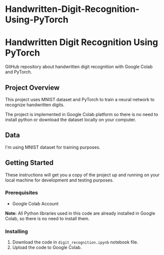# Handwritten-Digit-Recognition-Using-PyTorch

<!DOCTYPE html>
<html>
<head>
    <title>Handwritten Digit Recognition Using PyTorch</title>
</head>
<body>

<h1>Handwritten Digit Recognition Using PyTorch</h1>

<p>GitHub repository about handwritten digit recognition with Google Colab and PyTorch.</p>

<h2>Project Overview</h2>

<p>This project uses MNIST dataset and PyTorch to train a neural network to recognize handwritten digits.</p>

<p>The project is implemented in Google Colab platform so there is no need to install python or download the dataset locally on your computer.</p>

<h2>Data</h2>

<p>I'm using MNIST dataset for training purposes.</p>

<h2>Getting Started</h2>

<p>These instructions will get you a copy of the project up and running on your local machine for development and testing purposes.</p>

<h3>Prerequisites</h3>

<ul>
    <li>Google Colab Account</li>
</ul>

<p><strong>Note:</strong> All Python libraries used in this code are already installed in Google Colab, so there is no need to install them.</p>

<h3>Installing</h3>

<ol>
    <li>Download the code in <code>digit_recognition.ipynb</code> notebook file.</li>
    <li>Upload the code to Google Colab.</li>
</ol>

</body>
</html>
